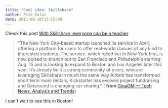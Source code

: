```yaml
---
title: "Cool idea: Skillshare"
author: Pito Salas
date: 2011-08-10T13:15:00
---
```




Check this post [With Skillshare, everyone can be a
teacher](<http://feedproxy.google.com/~r/OmMalik/~3/jmPjkNddZhI/>)

> "The New York City-based startup launched its service in April, offering a
> platform for users to offer real-world classes of any kind to interested
> students. The service, which rolled out in New York first, is now poised to
> branch out to San Francisco and Philadelphia starting Aug. 15 and is looking
> to expand to Boston and Los Angeles later this year. It’s already built a
> strong community of users, who are leveraging Skillshare in much the same
> way Airbnb has transformed short term room rentals, Kickstarter has evolved
> project fundraising and Getaround is changing car sharing." ( **from**
> [GigaOM — Tech News, Analysis and
> Trends](<http://feeds.feedburner.com/ommalik>))

I can't wait to see this in Boston!


